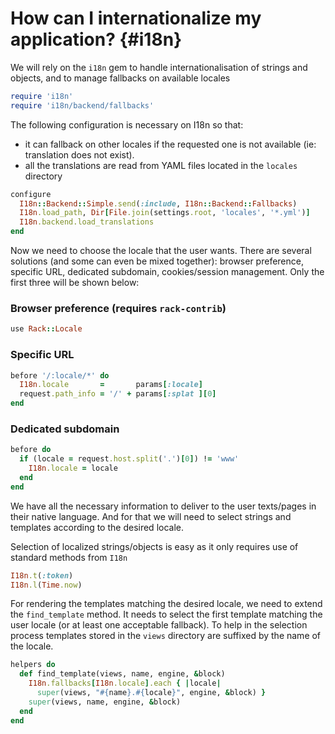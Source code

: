 # How can I internationalize my application? {#i18n}

We will rely on the `i18n` gem to handle internationalisation
of strings and objects, and to manage fallbacks on available locales

```ruby
require 'i18n'
require 'i18n/backend/fallbacks'
```

The following configuration is necessary on I18n so that:

  * it can fallback on other locales if the requested one is not
    available (ie: translation does not exist).
  * all the translations are read from YAML files located in the
    `locales` directory

```ruby
configure
  I18n::Backend::Simple.send(:include, I18n::Backend::Fallbacks)
  I18n.load_path, Dir[File.join(settings.root, 'locales', '*.yml')]
  I18n.backend.load_translations
end
```

Now we need to choose the locale that the user wants. There are several
solutions (and some can even be mixed together): browser preference,
specific URL, dedicated subdomain, cookies/session management.
Only the first three will be shown below:

### Browser preference (requires `rack-contrib`)

```ruby
use Rack::Locale
```

### Specific URL

```ruby
before '/:locale/*' do
  I18n.locale       =       params[:locale]
  request.path_info = '/' + params[:splat ][0]
end
```

### Dedicated subdomain

```ruby
before do
  if (locale = request.host.split('.')[0]) != 'www'
    I18n.locale = locale
  end
end
```

We have all the necessary information to deliver to the user
texts/pages in their native language. And for that we will need to
select strings and templates according to the desired locale.

Selection of localized strings/objects is easy as it only requires
use of standard methods from `I18n`

```ruby
I18n.t(:token)
I18n.l(Time.now)
```

For rendering the templates matching the desired locale, we need to
extend the `find_template` method.  It needs to select the first
template matching the user locale (or at least one acceptable
fallback). To help in the selection process templates stored 
in the `views` directory are suffixed by the name of the locale.

```ruby
helpers do
  def find_template(views, name, engine, &block)
    I18n.fallbacks[I18n.locale].each { |locale|
      super(views, "#{name}.#{locale}", engine, &block) }
    super(views, name, engine, &block)
  end
end
```

